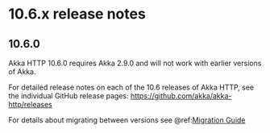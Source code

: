 # 10.6.x release notes

## 10.6.0

Akka HTTP 10.6.0 requires Akka 2.9.0 and will not work with earlier versions of Akka. 

For detailed release notes on each of the 10.6 releases of Akka HTTP, see the individual GitHub release pages: https://github.com/akka/akka-http/releases

For details about migrating between versions see @ref:[Migration Guide](../migration-guide/index.md)